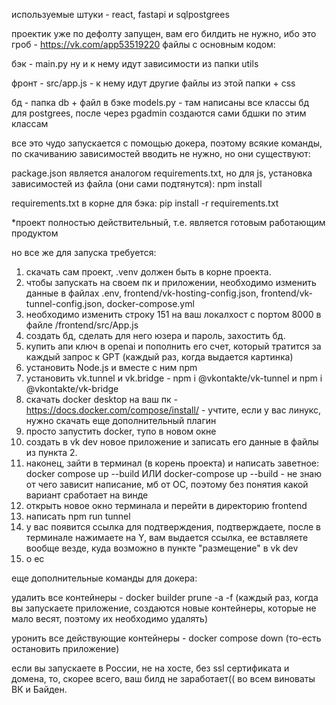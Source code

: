 используемые штуки - react, fastapi и sqlpostgrees

проектик уже по дефолту запущен, вам его билдить не нужно, ибо это гроб - https://vk.com/app53519220
файлы с основным кодом:

бэк - main.py ну и к нему идут зависимости из папки utils

фронт - src/app.js - к нему идут другие файлы из этой папки + css

бд - папка db + файл в бэке models.py - там написаны все классы бд для postgrees, после через pgadmin создаются сами бдшки по этим классам



все это чудо запускается с помощью докера, поэтому всякие команды, по скачиванию зависимостей вводить не нужно, но они существуют:

package.json является аналогом requirements.txt, но для js, установка зависимостей из файла (они сами подтянутся): npm install

requirements.txt в корне для бэка: pip install -r requirements.txt

*проект полностью действительный, т.е. является готовым работающим продуктом


но все же для запуска требуется:

1. скачать сам проект, .venv должен быть в корне проекта.
2. чтобы запускать на своем пк и приложении, необходимо изменить данные в файлах .env,  frontend/vk-hosting-config.json, frontend/vk-tunnel-config.json, docker-compose.yml
3. необходимо изменить строку 151 на ваш локалхост с портом 8000 в файле /frontend/src/App.js
4. создать бд, сделать для него юзера и пароль, захостить бд.
5. купить апи ключ в openai и пополнить его счет, который тратится за каждый запрос к GPT (каждый раз, когда выдается картинка)
6. установить Node.js и вместе с ним npm
7. установить vk.tunnel и vk.bridge - npm i @vkontakte/vk-tunnel и npm i @vkontakte/vk-bridge
8. скачать docker desktop на ваш пк - https://docs.docker.com/compose/install/ - учтите, если у вас линукс, нужно скачать еще дополнительный плагин
9. просто запустить docker, тупо в новом окне
10. создать в vk dev новое приложение и записать его данные в файлы из пункта 2.
11. наконец, зайти в терминал (в корень проекта) и написать заветное: docker compose up --build ИЛИ docker-compose up --build - не знаю от чего зависит написание, мб от ОС, поэтому без понятия какой вариант сработает на винде
12. открыть новое окно терминала и перейти в директорию frontend
13. написать npm run tunnel
14. у вас появится ссылка для подтверждения, подтверждаете, после в терминале нажимаете на Y, вам выдается ссылка, ее вставляете вообще везде, куда возможно в пункте "размещение" в vk dev
15. о ес


еще дополнительные команды для докера:

удалить все контейнеры - docker builder prune -a -f (каждый раз, когда вы запускаете приложение, создаются новые контейнеры, которые не мало весят, поэтому их необходимо удалять)

уронить все действующие контейнеры - docker compose down (то-есть остановить приложение)

если вы запускаете в России, не на хосте, без ssl сертификата и домена, то, скорее всего, ваш билд не заработает(( во всем виноваты ВК и Байден.


